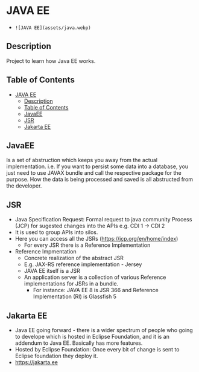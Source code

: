 # JAVA EE
-  `![JAVA EE](assets/java.webp)`
## Description
Project to learn how Java EE works. 

## Table of Contents
- [JAVA EE](#java-ee)
  - [Description](#description)
  - [Table of Contents](#table-of-contents)
  - [JavaEE](#javaee)
  - [JSR](#jsr)
  - [Jakarta EE](#jakarta-ee)

## JavaEE
Is a set of abstruction which keeps you away from the actual implementation. i.e. If you want to persist some data into a database, you just 
need to use JAVAX bundle and call the respective package for the purpose. How the data is being processed and saved is all abstructed from the developer. 

## JSR
- Java Specification Request: Formal request to java community Process (JCP) for sugested changes into the APIs e.g. CDI 1 -> CDI 2
- It is used to group APIs into silos. 
- Here you can access all the JSRs (https://jcp.org/en/home/index)
  - For every JSR there is a Reference Implementation
- Reference Impmentation
  - Concrete realization of the abstract JSR
  - E.g. JAX-RS reference implementation - Jersey
  - JAVA EE itself is a JSR
  - An application server is a collection of various Reference implementations for JSRs in a bundle.
    - For instance: JAVA EE 8 is JSR 366 and Reference Implementation (RI) is Glassfish 5

## Jakarta EE
- Java EE going forward - there is a wider spectrum of people who going to develope which is hosted in Eclipse Foundation, and it is an addendum to Java EE. Basically has more features.  
- Hosted by Eclipse Foundation: Once every bit of change is sent to Eclipse foundation they deploy it. 
- https://jakarta.ee